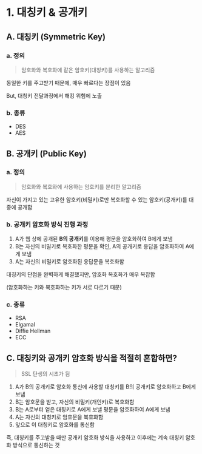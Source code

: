 # 1. 대칭키 & 공개키

## A. 대칭키 (Symmetric Key)

### a. 정의

> 암호화와 복호화에 같은 암호키(대칭키)를 사용하는 알고리즘

동일한 키를 주고받기 때문에, 매우 빠르다는 장점이 있음

But, 대칭키 전달과정에서 해킹 위험에 노출

### b. 종류

- DES
- AES

## B. 공개키 (Public Key)

### a. 정의

> 암호화와 복호와에 사용하는 암호키를 분리한 알고리즘

자신이 가지고 있는 고유한 암호키(비밀키)로만 복호화할 수 있는 암호키(공개키)를 대중에 공개함

### b. 공개키 암호화 방식 진행 과정

1. A가 웹 상에 공개된 **B의 공개키**를 이용해 평문을 암호화하여 B에게 보냄
2. B는 자신의 비밀키로 복호화한 평문을 확인, A의 공개키로 응답을 암호화하여 A에게 보냄
3. A는 자신의 비밀키로 암호화된 응답문을 복호화함

대칭키의 단점을 완벽하게 해결했지만, 암호화 복호화가 매우 복잡함

(암호화하는 키와 복호화하는 키가 서로 다르기 때문)

### c. 종류

- RSA
- Elgamal
- Diffie Hellman
- ECC

## C. 대칭키와 공개키 암호화 방식을 적절히 혼합하면?

> SSL 탄생의 시초가 됨

1. A가 B의 공개키로 암호화 통신에 사용할 대칭키를 B의 공개키로 암호화하고 B에게 보냄
2. B는 암호문을 받고, 자신의 비밀키(개인키)로 복호화함
3. B는 A로부터 얻은 대칭키로 A에게 보낼 평문을 암호화하여 A에게 보냄
4. A는 자신의 대칭키로 암호문을 복호화함
5. 앞으로 이 대칭키로 암호화를 통신함

즉, 대칭키를 주고받을 때만 공개키 암호화 방식을 사용하고 이후에는 계속 대칭키 암호화 방식으로 통신하는 것